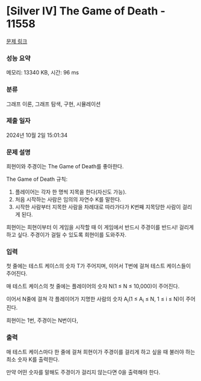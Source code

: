 # [Silver IV] The Game of Death - 11558 

[문제 링크](https://www.acmicpc.net/problem/11558) 

### 성능 요약

메모리: 13340 KB, 시간: 96 ms

### 분류

그래프 이론, 그래프 탐색, 구현, 시뮬레이션

### 제출 일자

2024년 10월 2일 15:01:34

### 문제 설명

<p>희현이와 주경이는 The Game of Death를 좋아한다.</p>

<p>The Game of Death 규칙:</p>

<ol>
	<li>플레이어는 각자 한 명씩 지목을 한다(자신도 가능).</li>
	<li>처음 시작하는 사람은 임의의 자연수 K를 말한다.</li>
	<li>시작한 사람부터 지목한 사람을 차례대로 따라가다가 K번째 지목당한 사람이 걸리게 된다.</li>
</ol>

<p>희현이는 희현이부터 이 게임을 시작할 때 이 게임에서 반드시 주경이를 반드시! 걸리게 하고 싶다. 주경이가 걸릴 수 있도록 희현이를 도와주자.</p>

### 입력 

 <p>첫 줄에는 테스트 케이스의 숫자 T가 주어지며, 이어서 T번에 걸쳐 테스트 케이스들이 주어진다.</p>

<p>매 테스트 케이스의 첫 줄에는 플레이어의 숫자 N(1 ≤ N ≤ 10,000)이 주어진다.</p>

<p>이어서 N줄에 걸쳐 각 플레이어가 지명한 사람의 숫자 A<sub>i</sub>(1 ≤ A<sub>i</sub> ≤ N, 1 ≤ i ≤ N)이 주어진다.</p>

<p>희현이는 1번, 주경이는 N번이다,</p>

### 출력 

 <p>매 테스트 케이스마다 한 줄에 걸쳐 희현이가 주경이를 걸리게 하고 싶을 때 불러야 하는 최소 숫자 K를 출력한다.</p>

<p>만약 어떤 숫자를 말해도 주경이가 걸리지 않는다면 0을 출력해야 한다.</p>

